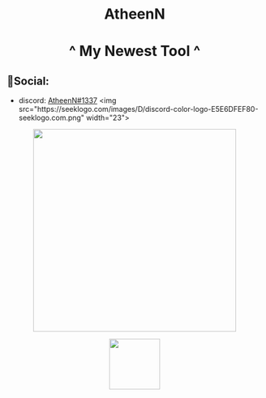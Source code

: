

<h1 align="center">AtheenN</h1>



</a>
<h1 align="center">^ My Newest Tool ^</h1>

  
  
## 📶Social:

- discord: [AtheenN#1337]([https://discord.gg/](https://discord.gg/8Hgp4jze6f)) <img src="https://seeklogo.com/images/D/discord-color-logo-E5E6DFEF80-seeklogo.com.png" width="23">

 <p align="center">


<img src='https://github-readme-stats.vercel.app/api?username=AtheenN&show_icons=true&theme=gruvbox' width='400'>


</p>
 <p align="center">

<img src='https://komarev.com/ghpvc/?username=fknMega&color=brightgreen' width='100'>

</p>
